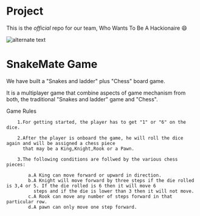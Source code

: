  # Project

This is the *official* repo for our team, Who Wants To Be A Hackionaire :smile:

![alternate text](https://www.techiedelight.com/wp-content/uploads/2016/11/Snakes-And-Ladders-Problem.jpg)

 # SnakeMate Game
  
 We have built a "Snakes and ladder" plus "Chess" board game.
 
 It is a multiplayer game that combine aspects of game mechanism from both, the traditional "Snakes and ladder" game and "Chess".
 
  Game Rules
        
        1.For getting started, the player has to get "1" or "6" on the dice.
        
        2.After the player is onboard the game, he will roll the dice again and will be assigned a chess piece 
          that may be a King,Knight,Rook or a Pawn.
          
        3.The following conditions are follwed by the various chess pieces:
            
            a.A King can move forward or upward in direction.
            b.A Knight will move forward by three steps if the die rolled is 3,4 or 5. If the die rolled is 6 then it will move 6
              steps and if the die is lower than 3 then it will not move. 
            c.A Rook can move any number of steps forward in that particular row.
            d.A pawn can only move one step forward.
 
